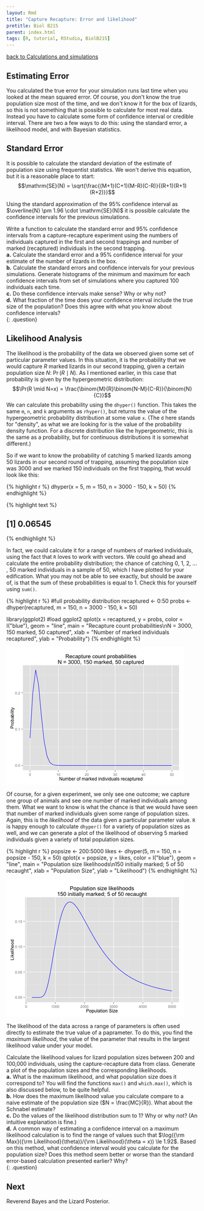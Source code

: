 ```yaml
---
layout: Rmd
title: "Capture Recapture: Error and likelihood"
pretitle: Biol B215
parent: index.html
tags: [R, tutorial, RStudio, BiolB215]
---
```


[back to Calculations and simulations](capture_recapture2.html)




## Estimating Error
You calculated the true error for your simulation runs last time when you looked at the mean squared error. Of course, you don't know the true population size most of the time, and we don't know it for the box of lizards, so this is not something that is possible to calculate for most real data. Instead you have to calculate some form of confidence interval or credible interval. There are two a few ways to do this: using the standard error, a likelihood model, and with Bayesian statistics.

## Standard Error
It is possible to calculate the standard deviation of the estimate of population size using frequentist statistics. We won't derive this equation, but it is a reasonable place to start:
$$\mathrm{SE}(N) = \sqrt{\frac{(M+1)(C+1)(M-R)(C-R)}{(R+1)(R+1)(R+2)}}$$

Using the standard approximation of the 95% confidence interval as $\overline{N} \pm 1.96 \cdot \mathrm{SE}(N)$ it is possible calculate the confidence intervals for the previous simulations.

Write a function to calculate the standard error and 95% confidence intervals from a capture-recapture experiment using the numbers of individuals captured in the first and second trappings and number of marked (recaptured) individuals in the second trapping.  
**a.**  Calculate the standard error and a 95% confidence interval for your estimate of the number of lizards in the box.  
**b.**  Calculate the standard errors and confidence intervals for your previous simulations. Generate histograms of the minimum and maximum for each confidence intervals from  set of simulations where you captured 100 individuals each time.  
**c.**  Do these confidence intervals make sense? Why or why not?  
**d.**  What fraction of the time does your confidence interval include the true size of the population? Does this agree with what you know about confidence intervals?  
{: .question}

## Likelihood Analysis

The likelihood is the probability of the data we observed given some set of particular parameter values. In this situation, it is the probability that we would capture $R$ marked lizards in our second trapping, given a certain population size $N$: $\Pr(R\mid N)$. As I mentioned earlier, in this case that probability is given by the hypergeometric distribution:
$$\Pr(R \mid N=x) = \frac{\binom{M}{R}\binom{N-M}{C-R}}{\binom{N}{C}}$$
We can calculate this probability using the `dhyper()` function. This takes the same `m`, `n`, and `k` arguments as `rhyper()`, but returns the value of the hypergeometric probability distribution at some value `x`. (The `d` here stands for "density", as what we are looking for is the value of the probability density function. For a discrete distribution like the hypergeometric, this is the same as a probability, but for continuous distributions it is somewhat different.)

So if we want to know the probability of catching 5 marked lizards among 50 lizards  in our second round of trapping, assuming the population size was 3000 and we marked 150 individuals on the first trapping, that would look like this:

{% highlight r %}
dhyper(x = 5, m = 150, n = 3000 - 150, k = 50)
{% endhighlight %}



{% highlight text %}
## [1] 0.06545
{% endhighlight %}


In fact, we could calculate it for a range of numbers of marked individuals, using the fact that `R` loves to work with vectors. We could go ahead and calculate the entire probability  distribution; the chance of catching 0, 1, 2, ... , 50 marked individuals in a sample of 50, which I have plotted for your edification. What you may not be able to see exactly, but should be aware of, is that the sum of these probabilities is equal to 1. Check this for yourself using `sum()`.


{% highlight r %}
#full probability distribution
recaptured <- 0:50
probs <- dhyper(recaptured, m = 150, n = 3000 - 150, k = 50)

library(ggplot2) #load ggplot2
qplot(x = recaptured, y = probs,
      color = I("blue"), 
      geom = "line",
      main = "Recapture count probabilities\nN = 3000, 150 marked, 50 captured",
      xlab = "Number of marked individuals recaptured", 
      ylab = "Probability")
{% endhighlight %}

![plot of chunk probdist](plots/capture_recapture3-probdist.png) 


Of course, for a given experiment, we only see one outcome; we capture one group of animals and see one number of marked individuals among them. What we want to know is what the chance is that we would have seen that number of marked individuals given some range of population sizes. Again, this is the *likelihood* of the data given a particular parameter value. `R` is happy enough to calculate `dhyper()` for a variety of population sizes as well, and we can generate a plot of the likelihood of observing 5 marked individuals given a variety of total population sizes. 


{% highlight r %}
popsize <- 200:5000
likes <- dhyper(5, m = 150, n = popsize - 150, k = 50)
qplot(x = popsize, y =  likes,
      color = I("blue"), 
      geom = "line",
      main = "Population size likelihoods\n150 initially marked; 5 of 50 recaught",
      xlab = "Population Size", 
      ylab = "Likelihood")
{% endhighlight %}

![plot of chunk likelihood](plots/capture_recapture3-likelihood.png) 



The likelihood of the data across a range of parameters is often used directly to estimate the true value of a paprameter. To do this, you find the *maximum likelihood*, the value of the parameter that results in the largest likelihood value under your model.  

Calculate the likelihood values for lizard population sizes between 200 and 100,000 individuals, using the capture-recapture data from class. Generate a plot of the population sizes and the corresponding likelihoods.  
**a.**  What is the maximum likelihood, and what population size does it correspond to? You will find the functions `max()` and  `which.max()`, which is also discussed below, to be quite helpful.  
**b.**  How does the maximum likelihood value you calculate compare to a naive estimate of the population size ($N = \frac{MC}{R}). What about the Schnabel estimate?  
**c.**  Do the values of the likelihood distribution sum to 1? Why or why not? (An intuitive explanation is fine.)  
**d.**  A common way of estimating a confidence interval on a maximum likelihood calculation is to find the range of values such that  $\log({\rm Max}({\rm Likelihood}(\theta))/{\rm Likelihood}(\theta = x)) \le 1.92$. Based on this method, what confidence interval would you calculate for the population size? Does this method seem better or worse than the standard error-based calculation presented earlier? Why?  
{: .question}

## Next
Reverend Bayes and the Lizard Posterior.
